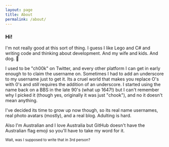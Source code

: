 ```yaml
---
layout: page
title: About
permalink: /about/
---
```


### Hi!

I'm not really good at this sort of thing. I guess I like Lego and C# and writing code and thinking about development. And my wife and kids. And dog. :dog:

I used to be "ch00k" on Twitter, and every other platform I can get in early enough to to claim the username on. Sometimes I had to add an underscore to my username just to get it. Its a cruel world that makes you replace O's with 0's and _still_ requires the addition of an underscore. I started using the name back on a BBS in the late 90's (what up 1647!) but I can't remember why I picked it (though yes, originally it was just "chook"), and no it doesn't mean anything.

I've decided its time to grow up now though, so its real name usernames, real photo avatars (mostly), and a real blog. Adulting is hard.

Also I'm Australian and I love Australia but GitHub doesn't have the Australian flag emoji so you'll have to take my word for it.

<sup>Wait, was I supposed to write that in 3rd person?</sup>
